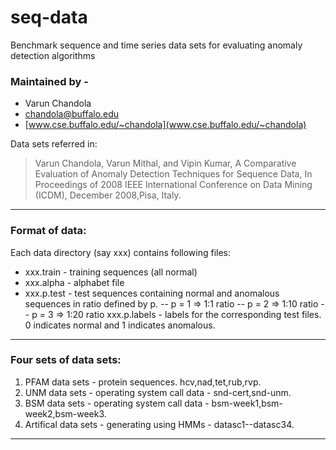 # seq-data
Benchmark sequence and time series data sets for evaluating anomaly detection algorithms

### Maintained by - 
- Varun Chandola
- chandola@buffalo.edu
- [www.cse.buffalo.edu/~chandola](www.cse.buffalo.edu/~chandola)

Data sets referred in:
> Varun Chandola, Varun Mithal, and Vipin Kumar, A Comparative Evaluation of Anomaly Detection Techniques for Sequence Data, In Proceedings of 2008 IEEE International Conference on Data Mining (ICDM), December 2008,Pisa, Italy.
---
### Format of data:
Each data directory (say xxx) contains following files:
- xxx.train - training sequences (all normal)
- xxx.alpha - alphabet file
- xxx.p.test - test sequences containing normal and anomalous sequences in ratio defined by p.
		-- p = 1 => 1:1 ratio
		-- p = 2 => 1:10 ratio
		-- p = 3 => 1:20 ratio
xxx.p.labels - labels for the corresponding test files. 0 indicates normal and 1 indicates anomalous.
---
### Four sets of data sets:

1. PFAM data sets - protein sequences. hcv,nad,tet,rub,rvp.
2. UNM data sets - operating system call data - snd-cert,snd-unm.
3. BSM data sets - operating system call data - bsm-week1,bsm-week2,bsm-week3.
4. Artifical data sets - generating using HMMs - datasc1--datasc34.
---
